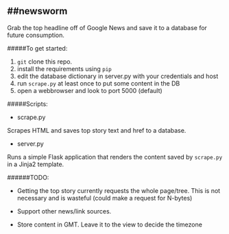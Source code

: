 ##newsworm
---

Grab the top headline off of Google News and save it to a database for future consumption.


#####To get started:
1. `git` clone this repo.
2. install the requirements using `pip`
3. edit the database dictionary in server.py with your credentials and host
4. run `scrape.py` at least once to put some content in the DB
5. open a webbrowser and look to port 5000 (default) 


#####Scripts:

- scrape.py
 
Scrapes HTML and saves top story text and href to a database.

- server.py 
 
Runs a simple Flask application that renders the content saved by `scrape.py` in a Jinja2 template.


######TODO:

 - Getting the top story currently requests the whole page/tree.  This is not necessary and is wasteful (could make a request for N-bytes)

 - Support other news/link sources.

 - Store content in GMT. Leave it to the view to decide the timezone